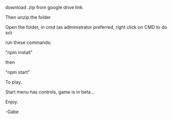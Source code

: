 download .zip from google drive link

Then unzip the folder

Open the folder, in cmd (as administrator preferred, right click on CMD to do so)

run these commands:

"npm install"

then

"npm start"

To play. 

Start menu has controls, game is in beta...


Enjoy.

-Gabe
